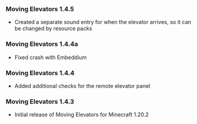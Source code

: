 ### Moving Elevators 1.4.5
- Created a separate sound entry for when the elevator arrives, so it can be changed by resource packs

### Moving Elevators 1.4.4a
- Fixed crash with Embeddium

### Moving Elevators 1.4.4
- Added additional checks for the remote elevator panel

### Moving Elevators 1.4.3
- Initial release of Moving Elevators for Minecraft 1.20.2
